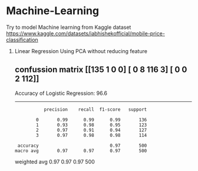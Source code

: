 # Machine-Learning

Try to model Machine learning from Kaggle dataset https://www.kaggle.com/datasets/iabhishekofficial/mobile-price-classification

1. Linear Regression Using PCA without reducing feature 

    confussion matrix
    [[135   1   0   0]
     [  0   8 116   3]
     [  0   0   2 112]]
    -------------------------------------------
    Accuracy of Logistic Regression: 96.6

    -------------------------------------------
                  precision    recall  f1-score   support

               0       0.99      0.99      0.99       136
               1       0.93      0.98      0.95       123
               2       0.97      0.91      0.94       127
               3       0.97      0.98      0.98       114

        accuracy                           0.97       500
       macro avg       0.97      0.97      0.97       500
    weighted avg       0.97      0.97      0.97       500
